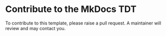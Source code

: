 # Contribute to the MkDocs TDT

To contribute to this template, please raise a pull request. A maintainer will review and may contact you.
